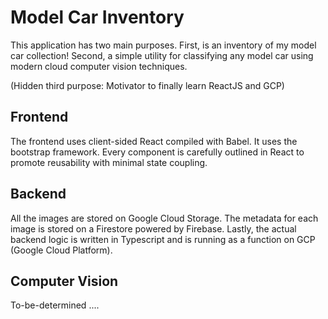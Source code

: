 # Model Car Inventory

This application has two main purposes. First, is an inventory of my model car collection! Second, a simple utility for classifying any model car using modern cloud computer vision techniques. 


(Hidden third purpose: Motivator to finally learn ReactJS and GCP)

## Frontend
The frontend uses client-sided React compiled with Babel. It uses the bootstrap framework. Every component is carefully outlined in React to promote reusability with minimal state coupling.

## Backend
All the images are stored on Google Cloud Storage. The metadata for each image is stored on a Firestore powered by Firebase. Lastly, the actual backend logic is written in Typescript and is running as a function on GCP (Google Cloud Platform). 

## Computer Vision
To-be-determined .... 